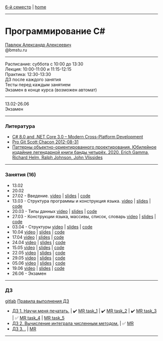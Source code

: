 [6-й семестр](https://github.com/dKosarevsky/iu7/blob/master/2021_6_sem.md) | [home](https://github.com/dKosarevsky/iu7)
____________________________________
# Программирование C#
[Павлюк Александр Алексеевич](https://www.linkedin.com/in/alexander-pavlyuk-a1695664/) \
@bmstu.ru 
__________
Расписание: суббота с 10:00 до 13:30 \
Лекция: 10:00-11:00 и 11:15-12:15 \
Практика: 12:30-13:30 \
ДЗ после каждого занятия \
Тесты перед каждым занятием \
Экзамен в конце курса (возможен автомат) 
__________
13.02-26.06 \
Экзамен 
____________________________________
### Литература

* [C# 8.0 and .NET Core 3.0 – Modern Cross-Platform Development](https://drive.google.com/file/d/1rupiW7VXN2WrwqV3j34NtuuNfLbYYa5n/view?usp=sharing)
* [Pro Git Scott Chacon 2012-08-31](https://drive.google.com/file/d/1vS4fdeEeuly8QajccmhmTn1rHPK00lIq/view?usp=sharing)
* [Паттерны объектно-ориентированного проектирования. Юбилейное издайние легендарной книги банды четырёх. 2020. Erich Gamma, Richard Helm, Ralph Johnson, John Vlissides](https://drive.google.com/file/d/1EXsKAMcRRgx_20azZSLDOcEpIuP0URYs/view?usp=sharing)
____________________________________
### Занятия (16)

* 13.02
* 20.02
* 27.02 - Введение. [video](https://www.youtube.com/watch?v=QPZbfCso-AE&feature=youtu.be) | [slides](https://gitlab.com/alexander-pavlyuk-courses/csharp/c-sharp-course-spring-2021/-/blob/master/lessons/C%23%20-%2001%20-%20%D0%92%D1%81%D1%82%D1%83%D0%BF%D0%BB%D0%B5%D0%BD%D0%B8%D0%B5.pdf) | [code](https://gitlab.com/alexander-pavlyuk-courses/csharp/c-sharp-course-spring-2021/-/tree/master/lessons/Lesson01)
* 13.03 - Структура программы и конструкция языка. [video](https://www.youtube.com/watch?v=KV-wP4CSTIs) | [slides](https://gitlab.com/alexander-pavlyuk-courses/csharp/c-sharp-course-spring-2021/-/blob/master/lessons/C%23%20-%2002%20-%20%D0%A1%D1%82%D1%80%D1%83%D0%BA%D1%82%D1%83%D1%80%D0%B0%20%D0%BF%D1%80%D0%BE%D0%B3%D1%80%D0%B0%D0%BC%D0%BC%D1%8B,%20%D0%B0%D0%B1%D1%81%D1%82%D1%80%D0%B0%D0%BA%D1%86%D0%B8%D0%B8%20%D0%B8%20%D0%BA%D0%BE%D0%BD%D1%81%D1%82%D1%80%D1%83%D0%BA%D1%86%D0%B8%D0%B8%20%D1%8F%D0%B7%D1%8B%D0%BA%D0%B0.pdf) | [code](https://gitlab.com/alexander-pavlyuk-courses/csharp/c-sharp-course-spring-2021/-/tree/master/lessons/Lesson02)
* 20.03 - Типы данных [video](https://youtu.be/re2va2Hxkek) | [slides](https://gitlab.com/alexander-pavlyuk-courses/csharp/c-sharp-course-spring-2021/-/blob/master/lessons/C%23%20-%2003%20-%20%D0%A2%D0%B8%D0%BF%D1%8B%20%D0%B4%D0%B0%D0%BD%D0%BD%D1%8B%D1%85.pdf) | [code](https://gitlab.com/alexander-pavlyuk-courses/csharp/c-sharp-course-spring-2021/-/tree/master/lessons/Lesson03)
* 27.03 - Конструкции языка, массивы, список, словарь [video](https://www.youtube.com/watch?v=6AcFmklgCCU) | [slides](https://gitlab.com/alexander-pavlyuk-courses/csharp/c-sharp-course-spring-2021/-/blob/master/lessons/C%23%20-%2004%20-%20%D0%A1%D0%B8%D0%BD%D1%82%D0%B0%D0%BA%D1%81%D0%B8%D1%81,%20%D0%BC%D0%B0%D1%81%D1%81%D0%B8%D0%B2%D1%8B,%20%D1%81%D0%BF%D0%B8%D1%81%D0%BE%D0%BA,%20%D1%81%D0%BB%D0%BE%D0%B2%D0%B0%D1%80%D1%8C.pdf) | [code](https://gitlab.com/alexander-pavlyuk-courses/csharp/c-sharp-course-spring-2021/-/tree/master/lessons/Lesson04)
* 03.04 - Структуры [video]() | [slides]() | [code](https://gitlab.com/alexander-pavlyuk-courses/csharp/c-sharp-course-spring-2021/-/tree/master/lessons/Lesson05)
* 10.04  [video]() | [slides]() | [code]()
* 17.04  [video]() | [slides]() | [code]()
* 24.04  [video]() | [slides]() | [code]()
* 15.05  [video]() | [slides]() | [code]()
* 22.05  [video]() | [slides]() | [code]()
* 29.05  [video]() | [slides]() | [code]()
* 05.06  [video]() | [slides]() | [code]()
* 19.06  [video]() | [slides]() | [code]()
* 26.06 - Экзамен
____________________________________
### ДЗ
[gitlab](https://gitlab.com/alexander-pavlyuk-courses/csharp/c-sharp-course-spring-2021)
[Правила выполнения ДЗ](https://gitlab.com/alexander-pavlyuk-courses/csharp/c-sharp-course-spring-2021/-/blob/master/assignments/git-and-gitlab.md)

* [ДЗ 1. Научи меня печатать.](https://gitlab.com/alexander-pavlyuk-courses/csharp/c-sharp-course-spring-2021/-/blob/master/assignments/01%20-%20Teach%20me%20how%20to%20type.md) | :heavy_check_mark: [MR task_1](https://gitlab.com/bmstu_c_sharp/001_teach-me-to-print/-/merge_requests/1) | :heavy_check_mark: [MR task_2](https://gitlab.com/bmstu_c_sharp/001_teach-me-to-print/-/merge_requests/2) | :heavy_check_mark: [MR task_3](https://gitlab.com/bmstu_c_sharp/001_teach-me-to-print/-/merge_requests/3) | :white_check_mark: [MR task_4](https://gitlab.com/bmstu_c_sharp/001_teach-me-to-print/-/merge_requests/4) | [MR task_5]()
* [ДЗ 2. Вычисление интеграла численным методом.](https://gitlab.com/alexander-pavlyuk-courses/csharp/c-sharp-course-spring-2021/-/blob/master/assignments/02%20-%20Let%20us%20do%20some%20math.md) | :white_check_mark: [MR](https://gitlab.com/bmstu_c_sharp/numeric-analysis/-/merge_requests/1) 
* [ДЗ 3. .]() | [MR]() 
____________________________________
